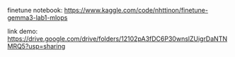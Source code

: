 finetune notebook: https://www.kaggle.com/code/nhttinon/finetune-gemma3-lab1-mlops

link demo: https://drive.google.com/drive/folders/12102pA3fDC6P30wnslZUigrDaNTNMRQ5?usp=sharing